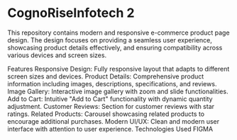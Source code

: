 # CognoRiseInfotech 2

This repository contains  modern and responsive e-commerce product page design. The design focuses on providing a seamless user experience, showcasing product details effectively, and ensuring compatibility across various devices and screen sizes.

Features
Responsive Design: Fully responsive layout that adapts to different screen sizes and devices.
Product Details: Comprehensive product information including images, descriptions, specifications, and reviews.
Image Gallery: Interactive image gallery with zoom and slide functionalities.
Add to Cart: Intuitive "Add to Cart" functionality with dynamic quantity adjustment.
Customer Reviews: Section for customer reviews with star ratings.
Related Products: Carousel showcasing related products to encourage additional purchases.
Modern UI/UX: Clean and modern user interface with attention to user experience.
Technologies Used
FIGMA
